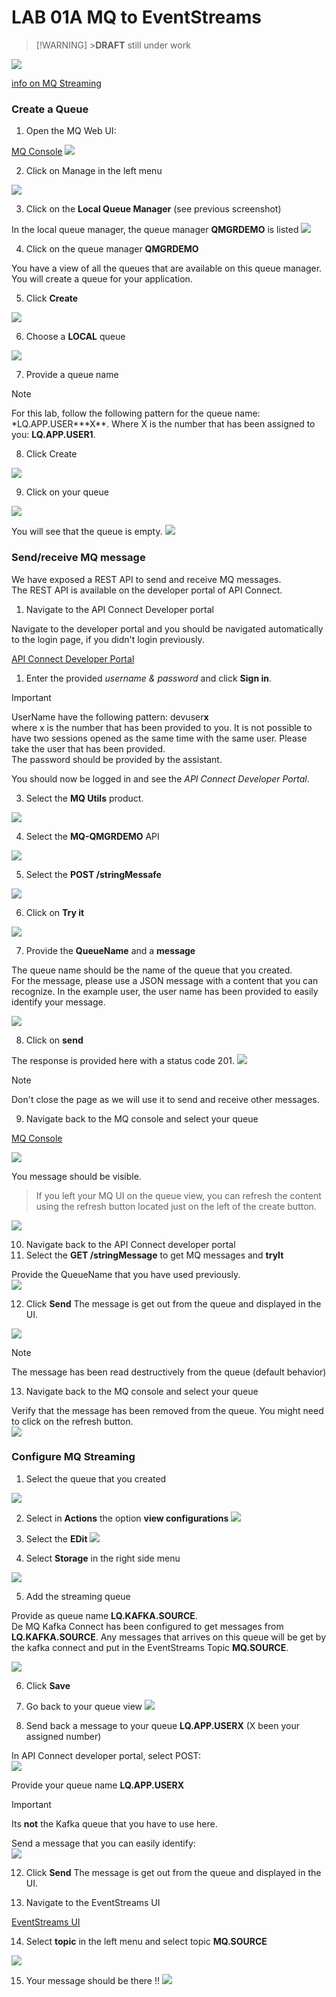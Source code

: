# LAB 01A MQ to EventStreams

> [!WARNING] >**DRAFT** still under work

![](resources/images/2023-11-02-12-56-42.png)

[info on MQ Streaming](https://www.ibm.com/docs/en/ibm-mq/9.3?topic=scenarios-streaming-queues)

### Create a Queue

1. Open the MQ Web UI:

[MQ Console](https://mq-demo-rest-cp4i-mq.apps.melch.coc-ibm.com/ibmmq/console)
![](resources/images/2023-11-01-20-09-52.png)

2. Click on Manage in the left menu

![](resources/images/2023-11-01-20-11-01.png)

3. Click on the **Local Queue Manager** (see previous screenshot)

In the local queue manager, the queue manager **QMGRDEMO** is listed
![](resources/images/2023-11-01-20-11-26.png)

4. Click on the queue manager **QMGRDEMO**

You have a view of all the queues that are available on this queue manager.
You will create a queue for your application.

5. Click **Create**

![](resources/images/2023-11-01-20-12-15.png)

6. Choose a **LOCAL** queue

![](resources/images/2023-11-01-20-12-41.png)

7. Provide a queue name

> [!NOTE]
> For this lab, follow the following pattern for the queue name: \*LQ.APP.USER**\*X**. Where X is the number that has been assigned to you: **LQ.APP.USER1**.

8. Click Create

![](resources/images/2023-11-01-20-13-42.png)

9. Click on your queue

![](resources/images/2023-11-01-20-17-48.png)

You will see that the queue is empty.
![](resources/images/2023-11-01-20-27-49.png)

### Send/receive MQ message

We have exposed a REST API to send and receive MQ messages.  
The REST API is available on the developer portal of API Connect.

1. Navigate to the API Connect Developer portal

Navigate to the developer portal and you should be navigated automatically to the login page, if you didn't login previously.

[API Connect Developer Portal](https://apim-demo-ptl-portal-web-cp4i-apic.apps.melch.coc-ibm.com/melch-admin-porg/sandbox)

1. Enter the provided _username & password_ and click **Sign in**.

> [!IMPORTANT]  
> UserName have the following pattern: devuser**x**  
> where x is the number that has been provided to you. It is not possible to have two sessions opened as the same time with the same user. Please take the user that has been provided.  
> The password should be provided by the assistant.

You should now be logged in and see the _API Connect Developer Portal_.

3. Select the **MQ Utils** product.

![](resources/images/2023-11-01-20-20-02.png)

4. Select the **MQ-QMGRDEMO** API

![](resources/images/2023-11-01-20-20-45.png)

5. Select the **POST /stringMessafe**

![](resources/images/2023-11-01-20-21-42.png)

6. Click on **Try it**

![](resources/images/2023-11-01-20-22-12.png)

7. Provide the **QueueName** and a **message**

The queue name should be the name of the queue that you created.  
For the message, please use a JSON message with a content that you can recognize. In the example user, the user name has been provided to easily identify your message.

![](resources/images/2023-11-01-20-23-50.png)

8. Click on **send**

The response is provided here with a status code 201.
![](resources/images/2023-11-01-20-24-12.png)

> [!NOTE]
> Don't close the page as we will use it to send and receive other messages.

9. Navigate back to the MQ console and select your queue

[MQ Console](https://mq-demo-rest-cp4i-mq.apps.melch.coc-ibm.com/ibmmq/console)

![](resources/images/2023-11-01-20-25-14.png)

You message should be visible.

> If you left your MQ UI on the queue view, you can refresh the content using the refresh button located just on the left of the create button.

![](resources/images/2023-11-01-20-25-32.png)

10. Navigate back to the API Connect developer portal
11. Select the **GET /stringMessage** to get MQ messages and **tryIt**

Provide the QueueName that you have used previously.  
![](resources/images/2023-11-01-20-26-41.png)

12. Click **Send**
    The message is get out from the queue and displayed in the UI.

![](resources/images/2023-11-01-20-26-58.png)

> [!NOTE]
> The message has been read destructively from the queue (default behavior)

13. Navigate back to the MQ console and select your queue

Verify that the message has been removed from the queue. You might need to click on the refresh button.  
![](resources/images/2023-11-01-20-27-30.png)

### Configure MQ Streaming

1. Select the queue that you created

![](resources/images/2023-11-01-20-27-49.png)

2. Select in **Actions** the option **view configurations**
   ![](resources/images/2023-11-01-20-29-21.png)

3. Select the **EDit**
   ![](resources/images/2023-11-01-20-29-59.png)

4. Select **Storage** in the right side menu

![](resources/images/2023-11-01-20-30-41.png)

5. Add the streaming queue

Provide as queue name **LQ.KAFKA.SOURCE**.  
De MQ Kafka Connect has been configured to get messages from **LQ.KAFKA.SOURCE**. Any messages that arrives on this queue will be get by the kafka connect and put in the EventStreams Topic **MQ.SOURCE**.

![](resources/images/2023-11-01-20-31-48.png)

6. Click **Save**

7. Go back to your queue view
   ![](resources/images/2023-11-01-20-32-56.png)

8. Send back a message to your queue **LQ.APP.USERX** (X been your assigned number)

In API Connect developer portal, select POST:  
![](resources/images/2023-11-01-20-26-41.png)

Provide your queue name **LQ.APP.USERX**

> [!IMPORTANT]
> Its **not** the Kafka queue that you have to use here.

Send a message that you can easily identify:  
![](resources/images/2023-11-01-20-26-58.png)

12. Click **Send**
    The message is get out from the queue and displayed in the UI.

13. Navigate to the EventStreams UI

[EventStreams UI](https://cpd-cp4i.apps.melch.coc-ibm.com/integration/kafka-clusters/cp4i-eventstreams/es-demo/)

14. Select **topic** in the left menu and select topic **MQ.SOURCE**

![](resources/images/2023-11-01-20-37-49.png)

15. Your message should be there !!
    ![](resources/images/2023-11-01-20-39-30.png)
